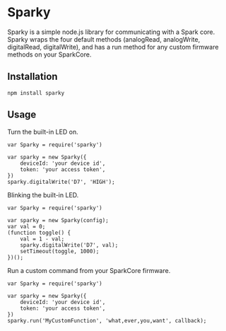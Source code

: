 Sparky
=============================
Sparky is a simple node.js library for communicating with a Spark core. Sparky wraps the four default methods (analogRead, analogWrite, digitalRead, digitalWrite), and has a run method for any custom firmware methods on your SparkCore.

Installation
-----------------------------
```
npm install sparky
```

Usage
-----------------------------
Turn the built-in LED on.

```
var Sparky = require('sparky')

var sparky = new Sparky({
	deviceId: 'your device id',
	token: 'your access token',
})
sparky.digitalWrite('D7', 'HIGH');
```

Blinking the built-in LED.

```
var Sparky = require('sparky')

var sparky = new Sparky(config);
var val = 0;
(function toggle() {
	val = 1 - val;
	sparky.digitalWrite('D7', val);
	setTimeout(toggle, 1000);
})();
```

Run a custom command from your SparkCore firmware.
```
var Sparky = require('sparky')

var sparky = new Sparky({
	deviceId: 'your device id',
	token: 'your access token',
})
sparky.run('MyCustomFunction', 'what,ever,you,want', callback);
```

